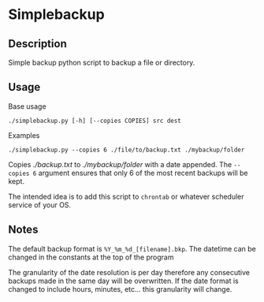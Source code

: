 # Simplebackup

## Description

Simple backup python script to backup a file or directory.

## Usage 
Base usage
```
./simplebackup.py [-h] [--copies COPIES] src dest
```
Examples
```
./simplebackup.py --copies 6 ./file/to/backup.txt ./mybackup/folder
```
Copies _./backup.txt_ to _./mybackup/folder_ with a date appended. The `--copies 6` argument ensures that only 6 of the most recent backups will be kept. 

The intended idea is to add this script to `chrontab` or whatever scheduler service of your OS. 

## Notes
The default backup format is `%Y_%m_%d_[filename].bkp`. The datetime can be changed in the constants at the top of the program

The granularity of the date resolution is per day therefore any consecutive backups made in the same day will be overwritten.
If the date format is changed to include hours, minutes, etc... this granularity will change.

